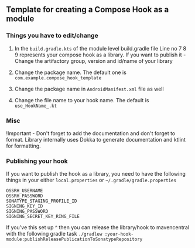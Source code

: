 ## Template for creating a Compose Hook as a module

### Things you have to edit/change
1. In the `build.gradle.kts` of the module level build.gradle file
   Line no 7 8 9 represents your compose hook as a library.
   If you want to publish it - Change the artifactory group, version and id/name of your library
   
2. Change the package name. The default one is `com.example.compose_hook_template`
3. Change the package name in `AndroidManifest.xml` file as well
4. Change the file name to your hook name. The default is `use_HookName_.kt`

### Misc
!Important - Don't forget to add the documentation and don't forget to format. 
Library internally uses Dokka to generate documentation and ktlint for formatting.


### Publishing your hook
If you want to publish the hook as a library, you need to have the following things in your either `local.properties` or `~/.gradle/gradle.properties`

`OSSRH_USERNAME`  
`OSSRH_PASSWORD`  
`SONATYPE_STAGING_PROFILE_ID`  
`SIGNING_KEY_ID`  
`SIGNING_PASSWORD`  
`SIGNING_SECRET_KEY_RING_FILE`  

If you've this set up ^ then you can release the library/hook to mavencentral with the following gradle task 
`./gradlew :your-hook-module:publishReleasePublicationToSonatypeRepository`
